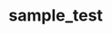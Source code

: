 <!-- generated by markdown-notes-tree -->

# sample_test

<!-- optional markdown-notes-tree directory description starts here -->

<!-- optional markdown-notes-tree directory description ends here -->


